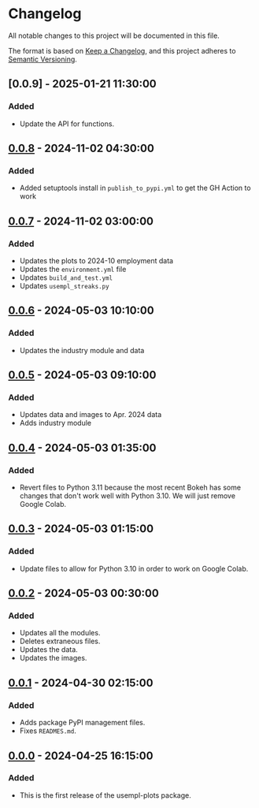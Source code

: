# Changelog

All notable changes to this project will be documented in this file.

The format is based on [Keep a Changelog](https://keepachangelog.com/en/1.0.0/),
and this project adheres to [Semantic Versioning](https://semver.org/spec/v2.0.0.html).


## [0.0.9] - 2025-01-21 11:30:00

### Added

- Update the API for functions.

## [0.0.8] - 2024-11-02 04:30:00

### Added

- Added setuptools install in `publish_to_pypi.yml` to get the GH Action to work

## [0.0.7] - 2024-11-02 03:00:00

### Added

- Updates the plots to 2024-10 employment data
- Updates the `environment.yml` file
- Updates `build_and_test.yml`
- Updates `usempl_streaks.py`

## [0.0.6] - 2024-05-03 10:10:00

### Added

- Updates the industry module and data


## [0.0.5] - 2024-05-03 09:10:00

### Added

- Updates data and images to Apr. 2024 data
- Adds industry module


## [0.0.4] - 2024-05-03 01:35:00

### Added

- Revert files to Python 3.11 because the most recent Bokeh has some changes that don't work well with Python 3.10. We will just remove Google Colab.


## [0.0.3] - 2024-05-03 01:15:00

### Added

- Update files to allow for Python 3.10 in order to work on Google Colab.


## [0.0.2] - 2024-05-03 00:30:00

### Added

- Updates all the modules.
- Deletes extraneous files.
- Updates the data.
- Updates the images.


## [0.0.1] - 2024-04-30 02:15:00

### Added

- Adds package PyPI management files.
- Fixes `READMES.md`.


## [0.0.0] - 2024-04-25 16:15:00

### Added

- This is the first release of the usempl-plots package.


[0.0.8]: https://github.com/OpenSourceEcon/usempl-plots/compare/v0.0.7...v0.0.8
[0.0.7]: https://github.com/OpenSourceEcon/usempl-plots/compare/v0.0.6...v0.0.7
[0.0.6]: https://github.com/OpenSourceEcon/usempl-plots/compare/v0.0.5...v0.0.6
[0.0.5]: https://github.com/OpenSourceEcon/usempl-plots/compare/v0.0.4...v0.0.5
[0.0.4]: https://github.com/OpenSourceEcon/usempl-plots/compare/v0.0.3...v0.0.4
[0.0.3]: https://github.com/OpenSourceEcon/usempl-plots/compare/v0.0.2...v0.0.3
[0.0.2]: https://github.com/OpenSourceEcon/usempl-plots/compare/v0.0.1...v0.0.2
[0.0.1]: https://github.com/OpenSourceEcon/usempl-plots/compare/v0.0.0...v0.0.1
[0.0.0]: https://github.com/OpenSourceEcon/usempl-plots/compare/v0.0.0...v0.0.0
